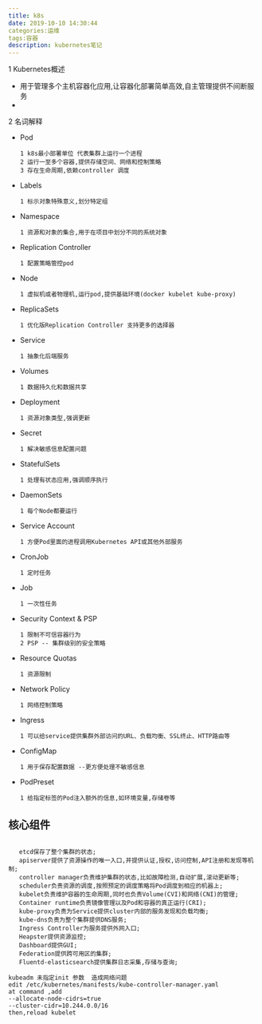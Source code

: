 ```yaml
---
title: k8s
date: 2019-10-10 14:30:44
categories:运维
tags:容器
description: kubernetes笔记
---
```


1 Kubernetes概述
 - 用于管理多个主机容器化应用,让容器化部署简单高效,自主管理提供不间断服务
 - 
 
2 名词解释
 - Pod
    ```
   1 k8s最小部署单位 代表集群上运行一个进程
   2 运行一至多个容器,提供存储空间、网络和控制策略 
   3 存在生命周期,依赖controller 调度
    ```
 - Labels
    ```
   1 标示对象特殊意义,划分特定组
    ```
 - Namespace
    ```
   1 资源和对象的集合,用于在项目中划分不同的系统对象
    ```
 - Replication Controller
    ```
   1 配置策略管控pod   
    ```
 - Node
    ```
   1 虚拟机或者物理机,运行pod,提供基础环境(docker kubelet kube-proxy)
    ```
 - ReplicaSets
    ```
   1 优化版Replication Controller 支持更多的选择器
    ```
 - Service
   ```
   1 抽象化后端服务
   ```
 - Volumes
   ```
   1 数据持久化和数据共享
   ```
 - Deployment
   ```
   1 资源对象类型,强调更新
   ```
 - Secret
   ```
   1 解决敏感信息配置问题
   ```
 - StatefulSets
   ```
   1 处理有状态应用,强调顺序执行
   ```
 - DaemonSets
   ```
   1 每个Node都要运行
   ```
 - Service Account
   ```
   1 方便Pod里面的进程调用Kubernetes API或其他外部服务
   ```   
 - CronJob
   ```
   1 定时任务
   ```     
 - Job
   ```
   1 一次性任务
   ```
 - Security Context & PSP
   ```
   1 限制不可信容器行为
   2 PSP -- 集群级别的安全策略
   ```
 - Resource Quotas
   ```
   1 资源限制
   ```   
 - Network Policy
   ```
   1 网络控制策略
   ```   
 - Ingress
   ```
   1 可以给service提供集群外部访问的URL、负载均衡、SSL终止、HTTP路由等
   ```   
 - ConfigMap
   ```
   1 用于保存配置数据 --更方便处理不敏感信息
   ```      
 - PodPreset
   ```
   1 给指定标签的Pod注入额外的信息,如环境变量,存储卷等
   ```
 ## 核心组件
 ```

    etcd保存了整个集群的状态;
    apiserver提供了资源操作的唯一入口,并提供认证,授权,访问控制,API注册和发现等机制;
    controller manager负责维护集群的状态,比如故障检测,自动扩展,滚动更新等;
    scheduler负责资源的调度,按照预定的调度策略将Pod调度到相应的机器上;
    kubelet负责维护容器的生命周期,同时也负责Volume(CVI)和网络(CNI)的管理;
    Container runtime负责镜像管理以及Pod和容器的真正运行(CRI);
    kube-proxy负责为Service提供cluster内部的服务发现和负载均衡;
    kube-dns负责为整个集群提供DNS服务;
    Ingress Controller为服务提供外网入口;
    Heapster提供资源监控;
    Dashboard提供GUI;
    Federation提供跨可用区的集群;
    Fluentd-elasticsearch提供集群日志采集,存储与查询;
 
 ```








```
kubeadm 未指定init 参数  造成网络问题
edit /etc/kubernetes/manifests/kube-controller-manager.yaml
at command ,add
--allocate-node-cidrs=true
--cluster-cidr=10.244.0.0/16
then,reload kubelet
```
